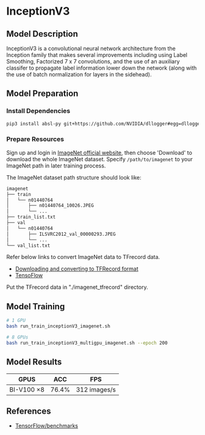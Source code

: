 # InceptionV3

## Model Description

InceptionV3 is a convolutional neural network architecture from the Inception family that makes several improvements including using Label Smoothing, Factorized 7 x 7 convolutions, and the use of an auxiliary classifer to propagate label information lower down the network (along with the use of batch normalization for layers in the sidehead).

## Model Preparation

### Install Dependencies

```bash
pip3 install absl-py git+https://github.com/NVIDIA/dllogger#egg=dllogger
```

### Prepare Resources

Sign up and login in [ImageNet official website](https://www.image-net.org/index.php), then choose 'Download' to download the whole ImageNet dataset. Specify `/path/to/imagenet` to your ImageNet path in later training process.

The ImageNet dataset path structure should look like:

```bash
imagenet
├── train
│   └── n01440764
│       ├── n01440764_10026.JPEG
│       └── ...
├── train_list.txt
├── val
│   └── n01440764
│       ├── ILSVRC2012_val_00000293.JPEG
│       └── ...
└── val_list.txt
```

Refer below links to convert ImageNet data to TFrecord data.

- [Downloading and converting to TFRecord format](https://github.com/kmonachopoulos/ImageNet-to-TFrecord)
- [TensoFlow](https://github.com/tensorflow/models/tree/master/research/slim#downloading-and-converting-to-tfrecord-format)

Put the TFrecord data in "./imagenet_tfrecord" directory.

## Model Training

```bash
# 1 GPU
bash run_train_inceptionV3_imagenet.sh

# 8 GPUs
bash run_train_inceptionV3_multigpu_imagenet.sh --epoch 200
```

## Model Results

| GPUS       | ACC   | FPS          |
| ---------- | ----- | ------------ |
| BI-V100 ×8 | 76.4% | 312 images/s |

## References

- [TensorFlow/benchmarks](https://github.com/tensorflow/benchmarks/tree/master/scripts/tf_cnn_benchmarks)